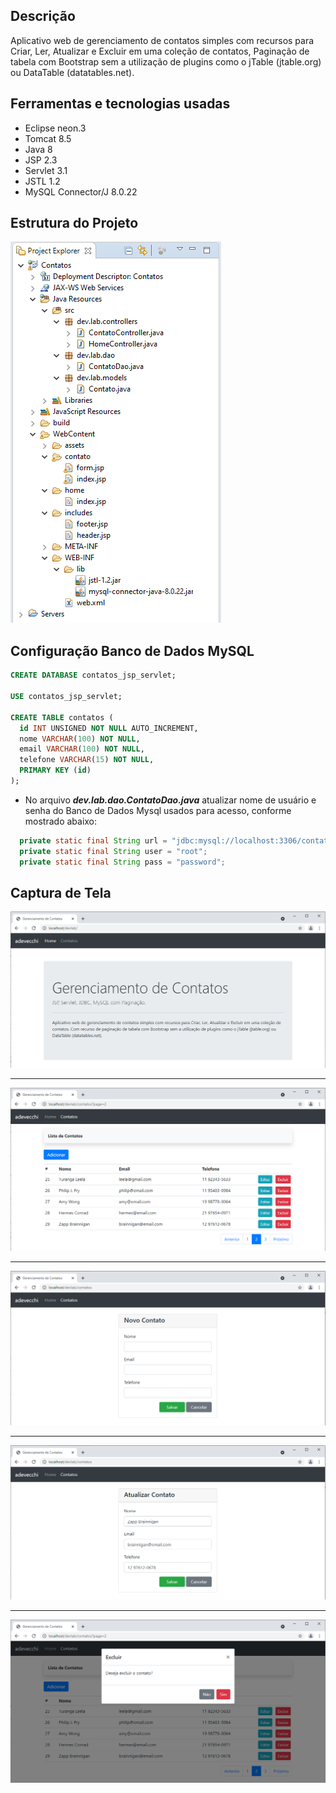 ## Descrição

Aplicativo web de gerenciamento de contatos simples com recursos para Criar, Ler, Atualizar e Excluir em uma coleção de contatos,
Paginação de tabela com Bootstrap sem a utilização de plugins como o jTable (jtable.org) ou DataTable (datatables.net).

## Ferramentas e tecnologias usadas

* Eclipse neon.3
* Tomcat 8.5
* Java 8
* JSP 2.3
* Servlet 3.1
* JSTL 1.2
* MySQL Connector/J 8.0.22

## Estrutura do Projeto

![Projeto estrutura](https://github.com/adevecchi/contatos-java-web/blob/main/WebContent/assets/images/project.png)

## Configuração Banco de Dados MySQL

```sql
CREATE DATABASE contatos_jsp_servlet;

USE contatos_jsp_servlet;

CREATE TABLE contatos (
  id INT UNSIGNED NOT NULL AUTO_INCREMENT,
  nome VARCHAR(100) NOT NULL,
  email VARCHAR(100) NOT NULL,
  telefone VARCHAR(15) NOT NULL,
  PRIMARY KEY (id)
);
```

- No arquivo ***dev.lab.dao.ContatoDao.java*** atualizar nome de usuário e senha do Banco de Dados Mysql usados para acesso, conforme mostrado abaixo:

```java
  private static final String url = "jdbc:mysql://localhost:3306/contatos_jsp_servlet?useSSL=false&useTimezone=true&serverTimezone=UTC&useUnicode=true&characterEncoding=UTF-8";
  private static final String user = "root";
  private static final String pass = "password";
```

## Captura de Tela

![Home index](https://github.com/adevecchi/contatos-java-web/blob/main/WebContent/assets/images/home-index.png)

---

![Contatos index](https://github.com/adevecchi/contatos-java-web/blob/main/WebContent/assets/images/contatos-index.png)

---

![Contatos novo](https://github.com/adevecchi/contatos-java-web/blob/main/WebContent/assets/images/contatos-novo.png)

---

![Contatos atualizar](https://github.com/adevecchi/contatos-java-web/blob/main/WebContent/assets/images/contatos-atualizar.png)

---

![contatos excluir](https://github.com/adevecchi/contatos-java-web/blob/main/WebContent/assets/images/contatos-excluir.png)